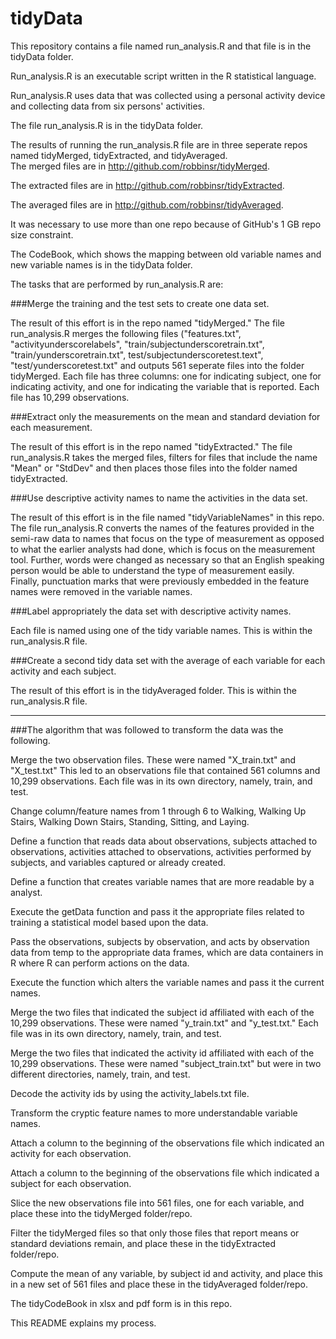 tidyData
========

This repository contains a file named run_analysis.R and that file is in the tidyData folder.

Run_analysis.R is an executable script written in the R statistical language.

Run_analysis.R uses data that was collected using a personal activity device and collecting data from six persons' activities.

The file run_analysis.R is in the tidyData folder.

The results of running the run_analysis.R file are in three seperate repos named tidyMerged, tidyExtracted, and tidyAveraged.   
The merged files are in http://github.com/robbinsr/tidyMerged.

The extracted files are in http://github.com/robbinsr/tidyExtracted.

The averaged files are in http://github.com/robbinsr/tidyAveraged.

It was necessary to use more than one repo because of GitHub's 1 GB repo size constraint.

The CodeBook, which shows the mapping between old variable names and new variable names is in the tidyData folder.

The tasks that are performed by run_analysis.R are:

###Merge the training and the test sets to create one data set.

The result of this effort is in the repo named "tidyMerged." The file run_analysis.R merges the following files ("features.txt", "activityunderscorelabels", "train/subjectunderscoretrain.txt", "train/yunderscoretrain.txt", test/subjectunderscoretest.text", "test/yunderscoretest.txt" and outputs 561 seperate files into the folder tidyMerged. Each file has three columns: one for indicating subject, one for indicating activity, and one for indicating the variable that is reported. Each file has 10,299 observations.

###Extract only the measurements on the mean and standard deviation for each measurement.

The result of this effort is in the repo named "tidyExtracted." The file run_analysis.R takes the merged files, filters for files that include the name "Mean" or "StdDev" and then places those files into the folder named tidyExtracted. 

###Use descriptive activity names to name the activities in the data set.

The result of this effort is in the file named "tidyVariableNames" in this repo. The file run_analysis.R converts the names of the features provided in the semi-raw data to names that focus on the type of measurement as opposed to what the earlier analysts had done, which is focus on the measurement tool. Further, words were changed as necessary so that an English speaking person would be able to understand the type of measurement easily. Finally, punctuation marks that were previously embedded in the feature names were removed in the variable names.

###Label appropriately the data set with descriptive activity names.

Each file is named using one of the tidy variable names. This is within the run_analysis.R file.

###Create a second tidy data set with the average of each variable for each activity and each subject.

The result of this effort is in the tidyAveraged folder. This is within the run_analysis.R file.

********

###The algorithm that was followed to transform the data was the following.

Merge the two observation files. These were named "X_train.txt" and "X_test.txt" This led to an observations file that contained 561 columns and 10,299 observations. Each file was in its own directory, namely, train, and test.

Change column/feature names from 1 through 6 to Walking, Walking Up Stairs, Walking Down Stairs, Standing, Sitting, and Laying.

Define a function that reads data about observations, subjects attached to observations, activities attached to observations,
activities performed by subjects, and variables captured or already created.

Define a function that creates variable names that are more readable by a analyst.

Execute the getData function and pass it the appropriate files related to training a statistical model based upon the data.

Pass the observations, subjects by observation, and acts by observation data from temp to the appropriate data frames, which are data containers in R where R can perform actions on the data.

Execute the function which alters the variable names and pass it the current names.

Merge the two files that indicated the subject id affiliated with each of the 10,299 observations. These were named "y_train.txt" and "y_test.txt." Each file was in its own directory, namely, train, and test.

Merge the two files that indicated the activity id affiliated with each of the 10,299 observations. These were named "subject_train.txt" but were in two different directories, namely, train, and test.

Decode the activity ids by using the activity_labels.txt file.

Transform the cryptic feature names to more understandable variable names.

Attach a column to the beginning of the observations file which indicated an activity for each observation.

Attach a column to the beginning of the observations file which indicated a subject for each observation.

Slice the new observations file into 561 files, one for each variable, and place these into the tidyMerged folder/repo.

Filter the tidyMerged files so that only those files that report means or standard deviations remain, and place these in the tidyExtracted folder/repo.

Compute the mean of any variable, by subject id and activity, and place this in a new set of 561 files and place these in the tidyAveraged folder/repo.

The tidyCodeBook in xlsx and pdf form is in this repo.

This README explains my process.

